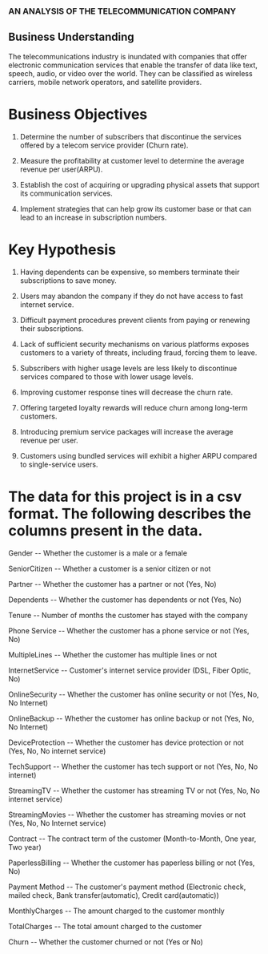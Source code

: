 ### AN ANALYSIS OF THE TELECOMMUNICATION COMPANY

## Business Understanding

The telecommunications industry is inundated with companies that offer electronic communication services that enable the transfer of data like text, speech, audio, or video over the world. They can be classified as wireless carriers, mobile network operators, and satellite providers.

# Business Objectives

1. Determine the number of subscribers that discontinue the services offered by a telecom service provider (Churn rate).

2. Measure the profitability at customer level to determine the average revenue per user(ARPU).

3. Establish the cost of acquiring or upgrading physical assets that support its communication services.

4. Implement strategies that can help grow its customer base or that can lead to an increase in subscription numbers.

# Key Hypothesis

1. Having dependents can be expensive, so members terminate their subscriptions to save money.

2. Users may abandon the company if they do not have access to fast internet service.

3. Difficult payment procedures prevent clients from paying or renewing their subscriptions.

4. Lack of sufficient security mechanisms on various platforms exposes customers to a variety of threats, including fraud, forcing them to leave.

5. Subscribers with higher usage levels are less likely to discontinue services compared to those with lower usage levels.

6. Improving customer response tines will decrease the churn rate.

7. Offering targeted loyalty rewards will reduce churn among long-term customers.

8. Introducing premium service packages will increase the average revenue per user.

9. Customers using bundled services will exhibit a higher ARPU compared to single-service users.


# The data for this project is in a csv format. The following describes the columns present in the data.

Gender -- Whether the customer is a male or a female

SeniorCitizen -- Whether a customer is a senior citizen or not

Partner -- Whether the customer has a partner or not (Yes, No)

Dependents -- Whether the customer has dependents or not (Yes, No)

Tenure -- Number of months the customer has stayed with the company

Phone Service -- Whether the customer has a phone service or not (Yes, No)

MultipleLines -- Whether the customer has multiple lines or not

InternetService -- Customer's internet service provider (DSL, Fiber Optic, No)

OnlineSecurity -- Whether the customer has online security or not (Yes, No, No Internet)

OnlineBackup -- Whether the customer has online backup or not (Yes, No, No Internet)

DeviceProtection -- Whether the customer has device protection or not (Yes, No, No internet service)

TechSupport -- Whether the customer has tech support or not (Yes, No, No internet)

StreamingTV -- Whether the customer has streaming TV or not (Yes, No, No internet service)

StreamingMovies -- Whether the customer has streaming movies or not (Yes, No, No Internet service)

Contract -- The contract term of the customer (Month-to-Month, One year, Two year)

PaperlessBilling -- Whether the customer has paperless billing or not (Yes, No)

Payment Method -- The customer's payment method (Electronic check, mailed check, Bank transfer(automatic), Credit card(automatic))

MonthlyCharges -- The amount charged to the customer monthly

TotalCharges -- The total amount charged to the customer

Churn -- Whether the customer churned or not (Yes or No)

